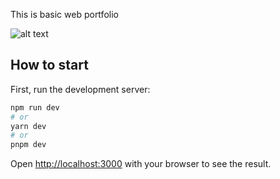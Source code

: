 This is basic web portfolio

![alt text](https://i.postimg.cc/fW6jD91p/Landing-Page.png)

## How to start

First, run the development server:

```bash
npm run dev
# or
yarn dev
# or
pnpm dev
```


Open [http://localhost:3000](http://localhost:3000) with your browser to see the result.
